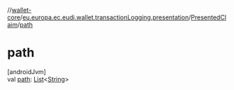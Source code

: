 //[wallet-core](../../../index.md)/[eu.europa.ec.eudi.wallet.transactionLogging.presentation](../index.md)/[PresentedClaim](index.md)/[path](path.md)

# path

[androidJvm]\
val [path](path.md): [List](https://kotlinlang.org/api/latest/jvm/stdlib/kotlin-stdlib/kotlin.collections/-list/index.html)&lt;[String](https://kotlinlang.org/api/latest/jvm/stdlib/kotlin-stdlib/kotlin/-string/index.html)&gt;

